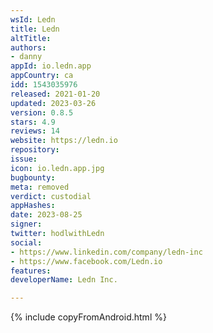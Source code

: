 ```yaml
---
wsId: Ledn
title: Ledn
altTitle: 
authors:
- danny
appId: io.ledn.app
appCountry: ca
idd: 1543035976
released: 2021-01-20
updated: 2023-03-26
version: 0.8.5
stars: 4.9
reviews: 14
website: https://ledn.io
repository: 
issue: 
icon: io.ledn.app.jpg
bugbounty: 
meta: removed
verdict: custodial
appHashes: 
date: 2023-08-25
signer: 
twitter: hodlwithLedn
social:
- https://www.linkedin.com/company/ledn-inc
- https://www.facebook.com/Ledn.io
features: 
developerName: Ledn Inc.

---
```


{% include copyFromAndroid.html %}
